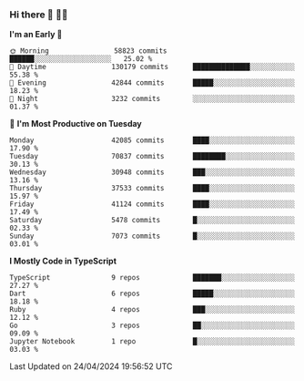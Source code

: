 ### Hi there 👋 🧑‍💻



<!--START_SECTION:waka-->
**I'm an Early 🐤** 

```text
🌞 Morning                58823 commits       ██████░░░░░░░░░░░░░░░░░░░   25.02 % 
🌆 Daytime                130179 commits      ██████████████░░░░░░░░░░░   55.38 % 
🌃 Evening                42844 commits       █████░░░░░░░░░░░░░░░░░░░░   18.23 % 
🌙 Night                  3232 commits        ░░░░░░░░░░░░░░░░░░░░░░░░░   01.37 % 
```
📅 **I'm Most Productive on Tuesday** 

```text
Monday                   42085 commits       ████░░░░░░░░░░░░░░░░░░░░░   17.90 % 
Tuesday                  70837 commits       ████████░░░░░░░░░░░░░░░░░   30.13 % 
Wednesday                30948 commits       ███░░░░░░░░░░░░░░░░░░░░░░   13.16 % 
Thursday                 37533 commits       ████░░░░░░░░░░░░░░░░░░░░░   15.97 % 
Friday                   41124 commits       ████░░░░░░░░░░░░░░░░░░░░░   17.49 % 
Saturday                 5478 commits        █░░░░░░░░░░░░░░░░░░░░░░░░   02.33 % 
Sunday                   7073 commits        █░░░░░░░░░░░░░░░░░░░░░░░░   03.01 % 
```


**I Mostly Code in TypeScript** 

```text
TypeScript               9 repos             ███████░░░░░░░░░░░░░░░░░░   27.27 % 
Dart                     6 repos             █████░░░░░░░░░░░░░░░░░░░░   18.18 % 
Ruby                     4 repos             ███░░░░░░░░░░░░░░░░░░░░░░   12.12 % 
Go                       3 repos             ██░░░░░░░░░░░░░░░░░░░░░░░   09.09 % 
Jupyter Notebook         1 repo              █░░░░░░░░░░░░░░░░░░░░░░░░   03.03 % 
```




 Last Updated on 24/04/2024 19:56:52 UTC
<!--END_SECTION:waka-->


